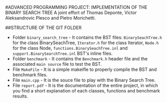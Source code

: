 #ADVANCED PROGRAMMING PROJECT: IMPLEMENTATION OF THE BINARY SEARCH TREE
A joint effort of Thomas Deponte, Victor Aleksandrovic Plesco and Pietro Morichetti.

##STRUCTURE OF THE GIT FOLDER
- Folder `binary_search_tree` - It contains the BST files: `BinarySeachTree.h` for the class BinarySeachTree, `Iterator.h` for the class Iterator, `Node.h` for the class Node, `functions.BinarySeachTree.inl` and `support.BinarySearchTree.inl` BST's inline files.
- Folder `benchmark` - It contains the `Benchmark.h` header file and the associated `main source` file to test the BST.
- File `MakeFile` - It is a simple makeifle to properly compile the BST and benchmark files.
- File `main.cpp` - It is the souce file to play with the Binary Search Tree.
- File `report.pdf` - It is the documentation of the entire project, in which you find a short explanation of each classes, functions and benchmark results. 

